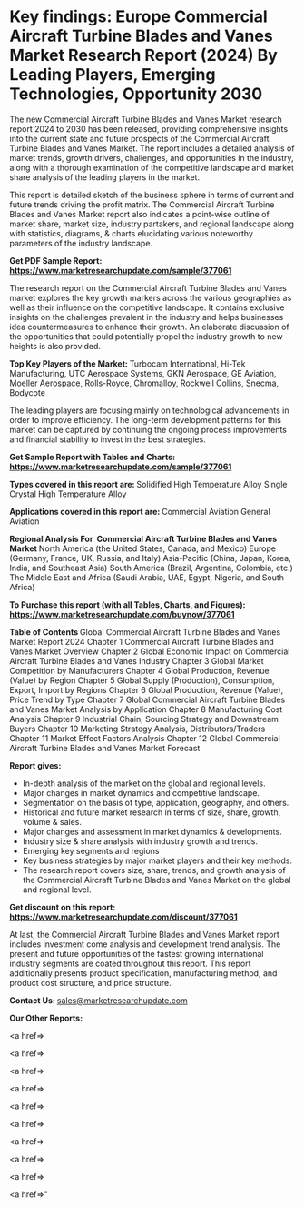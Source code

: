 # Key findings: Europe Commercial Aircraft Turbine Blades and Vanes Market Research Report (2024) By Leading Players, Emerging Technologies, Opportunity 2030

The new Commercial Aircraft Turbine Blades and Vanes Market research report 2024 to 2030 has been released, providing comprehensive insights into the current state and future prospects of the Commercial Aircraft Turbine Blades and Vanes Market. The report includes a detailed analysis of market trends, growth drivers, challenges, and opportunities in the industry, along with a thorough examination of the competitive landscape and market share analysis of the leading players in the market.

This report is detailed sketch of the business sphere in terms of current and future trends driving the profit matrix. The Commercial Aircraft Turbine Blades and Vanes Market report also indicates a point-wise outline of market share, market size, industry partakers, and regional landscape along with statistics, diagrams, &amp; charts elucidating various noteworthy parameters of the industry landscape.

<strong><b>Get PDF Sample Report: <a href=https://www.marketresearchupdate.com/sample/377061>https://www.marketresearchupdate.com/sample/377061</a></b></strong>

The research report on the Commercial Aircraft Turbine Blades and Vanes market explores the key growth markers across the various geographies as well as their influence on the competitive landscape. It contains exclusive insights on the challenges prevalent in the industry and helps businesses idea countermeasures to enhance their growth. An elaborate discussion of the opportunities that could potentially propel the industry growth to new heights is also provided.

<strong><b>Top Key Players of the Market:
</b></strong>Turbocam International, Hi-Tek Manufacturing, UTC Aerospace Systems, GKN Aerospace, GE Aviation, Moeller Aerospace, Rolls-Royce, Chromalloy, Rockwell Collins, Snecma, Bodycote<strong><b>
</b></strong>

The leading players are focusing mainly on technological advancements in order to improve efficiency. The long-term development patterns for this market can be captured by continuing the ongoing process improvements and financial stability to invest in the best strategies.

<strong><b>Get Sample Report with Tables and Charts: <a href=https://www.marketresearchupdate.com/sample/377061>https://www.marketresearchupdate.com/sample/377061</a></b></strong>

<strong><b>Types covered in this report are:
</b></strong>Solidified High Temperature Alloy
Single Crystal High Temperature Alloy<strong><b>
</b></strong>

<strong><b>Applications covered in this report are:
</b></strong>Commercial Aviation
General Aviation<strong><b>
</b></strong>

<strong><b>Regional Analysis For  Commercial Aircraft Turbine Blades and Vanes Market</b></strong><strong><b>
</b></strong>North America (the United States, Canada, and Mexico)
Europe (Germany, France, UK, Russia, and Italy)
Asia-Pacific (China, Japan, Korea, India, and Southeast Asia)
South America (Brazil, Argentina, Colombia, etc.)
The Middle East and Africa (Saudi Arabia, UAE, Egypt, Nigeria, and South Africa)

<strong><b>To Purchase this report (with all Tables, Charts, and Figures): <a href=https://www.marketresearchupdate.com/buynow/377061>https://www.marketresearchupdate.com/buynow/377061</a></b></strong>

<strong><b>Table of Contents</b></strong><strong><b>
</b></strong>Global Commercial Aircraft Turbine Blades and Vanes Market Report 2024
Chapter 1 Commercial Aircraft Turbine Blades and Vanes Market Overview
Chapter 2 Global Economic Impact on Commercial Aircraft Turbine Blades and Vanes Industry
Chapter 3 Global Market Competition by Manufacturers
Chapter 4 Global Production, Revenue (Value) by Region
Chapter 5 Global Supply (Production), Consumption, Export, Import by Regions
Chapter 6 Global Production, Revenue (Value), Price Trend by Type
Chapter 7 Global Commercial Aircraft Turbine Blades and Vanes Market Analysis by Application
Chapter 8 Manufacturing Cost Analysis
Chapter 9 Industrial Chain, Sourcing Strategy and Downstream Buyers
Chapter 10 Marketing Strategy Analysis, Distributors/Traders
Chapter 11 Market Effect Factors Analysis
Chapter 12 Global Commercial Aircraft Turbine Blades and Vanes Market Forecast

<strong><b>Report gives:</b></strong>

- In-depth analysis of the market on the global and regional levels.
- Major changes in market dynamics and competitive landscape.
- Segmentation on the basis of type, application, geography, and others.
- Historical and future market research in terms of size, share, growth, volume &amp; sales.
- Major changes and assessment in market dynamics &amp; developments.
- Industry size &amp; share analysis with industry growth and trends.
- Emerging key segments and regions
- Key business strategies by major market players and their key methods.
- The research report covers size, share, trends, and growth analysis of the Commercial Aircraft Turbine Blades and Vanes Market on the global and regional level.

<strong><b>Get discount on this report: <a href=https://www.marketresearchupdate.com/discount/377061>https://www.marketresearchupdate.com/discount/377061</a></b></strong>

At last, the Commercial Aircraft Turbine Blades and Vanes Market report includes investment come analysis and development trend analysis. The present and future opportunities of the fastest growing international industry segments are coated throughout this report. This report additionally presents product specification, manufacturing method, and product cost structure, and price structure.

<strong><b>Contact Us:
</b></strong>sales@marketresearchupdate.com

<strong>Our Other Reports:</strong>

<a href=></a>

<a href=></a>

<a href=></a>

<a href=></a>

<a href=></a>

<a href=></a>

<a href=></a>

<a href=></a>

<a href=></a>

<a href=></a>"
